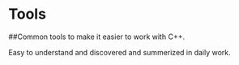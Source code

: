 # Tools
##Common tools to make it easier to work with C++.

Easy to understand and discovered and summerized in daily work.
